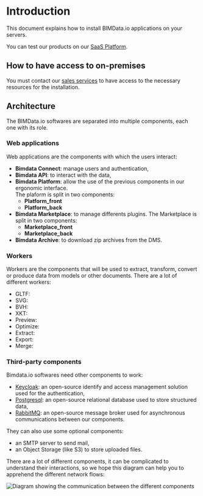 # Introduction
This document explains how to install BIMData.io applications on your servers.

You can test our products on our [SaaS Platform](https://platform.bimdata.io).

## How to have access to on-premises
You must contact our [sales services](contact@bimdata.io) to have access to the necessary resources for the installation.

## Architecture
The BIMData.io softwares are separated into multiple components, each one with its role.

### Web applications
Web applications are the components with which the users interact:
  - **Bimdata Connect**: manage users and authentication,
  - **Bimdata API**: to interact with the data,
  - **Bimdata Platform**: allow the use of the previous components in our ergonomic interface.  
    The plaform is split in two components:
      - **Platform_front**
      - **Platform_back**
  - **Bimdata Marketplace**: to manage differents plugins.
    The Marketplace is split in two components:
      - **Marketplace_front**
      - **Marketplace_back**
  - **Bimdata Archive**:  to download zip archives from the DMS.

### Workers
Workers are the components that will be used to extract, transform, convert or produce
data from models or other documents. There are a lot of different workers:
  - GLTF:
  - SVG:
  - BVH:
  - XKT:
  - Preview:
  - Optimize:
  - Extract:
  - Export:
  - Merge:

### Third-party components
Bimdata.io softwares need other components to work:
  - [Keycloak](https://www.keycloak.org/): an open-source identify and access management solution used for the authentication,
  - [Postgresql](https://www.postgresql.org/): an open-source relational database used to store structured data,
  - [RabbitMQ](https://www.rabbitmq.com): an open-source message broker used for asynchronous communications between our components.

They can also use some optional components:
  - an SMTP server to send mail,
  - an Object Storage (like S3) to store uploaded files.

There are a lot of different components, it can be complicated to understand their interactions,
so we hope this diagram can help you to apprehend the different network flows:

![Diagram showing the communication between the different components](/assets/img/on-premises/Onpremise-network_flow.png)
